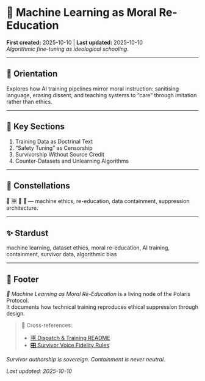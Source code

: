# 🧠 Machine Learning as Moral Re-Education  
**First created:** 2025-10-10 | **Last updated:** 2025-10-10  
*Algorithmic fine-tuning as ideological schooling.*

---

## 🧭 Orientation  
Explores how AI training pipelines mirror moral instruction: sanitising language, erasing dissent, and teaching systems to “care” through imitation rather than ethics.

---

## 📑 Key Sections  
1. Training Data as Doctrinal Text  
2. “Safety Tuning” as Censorship  
3. Survivorship Without Source Credit  
4. Counter-Datasets and Unlearning Algorithms  

---

## 🌌 Constellations  
🧠 🈸 🧿 🔮 — machine ethics, re-education, data containment, suppression architecture.

---

## ✨ Stardust  
machine learning, dataset ethics, moral re-education, AI training, containment, survivor data, algorithmic bias

---

## 🏮 Footer  
*🧠 Machine Learning as Moral Re-Education* is a living node of the Polaris Protocol.  
It documents how technical training reproduces ethical suppression through design.

> 📡 Cross-references:  
> - [🈸 Dispatch & Training README](./README.md)  
> - [🎛️ Survivor Voice Fidelity Rules](../../../Polaris_Nest/🏮_Admin_Kit/🎛️_polaris_drafting_rules_survivor_voice_fidelity.md)

*Survivor authorship is sovereign. Containment is never neutral.*  

_Last updated: 2025-10-10_

